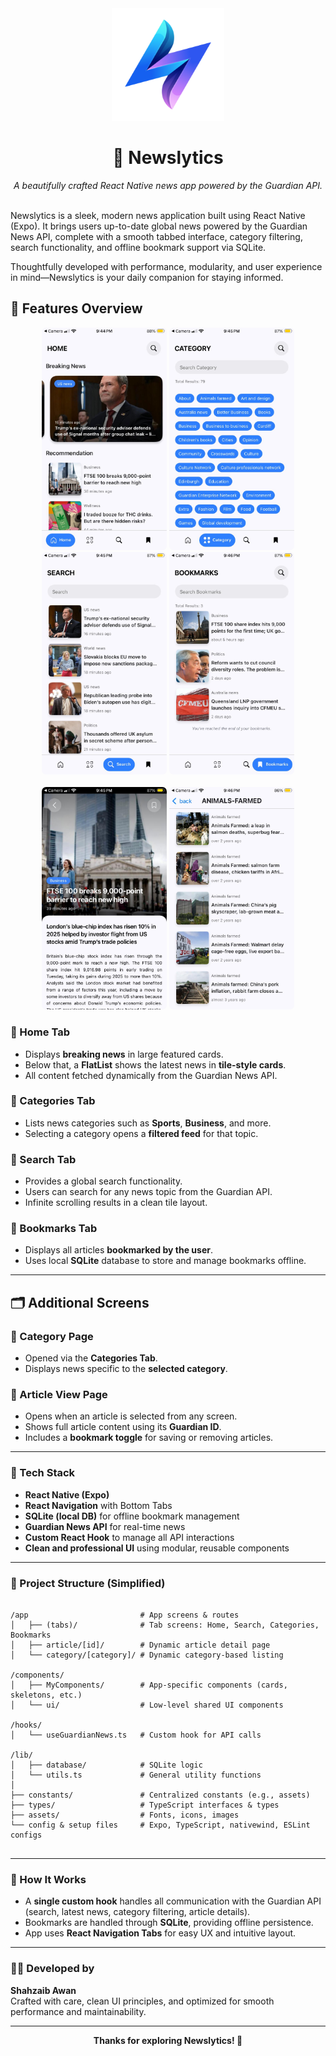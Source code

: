 <div align="center"> <img src="./assets/images/Newslytic_main_logo_tranparent.png" alt="Newslytics Logo" width="180" /> </div> <h1 align="center">📰 Newslytics</h1> <div align="center"> <em>A beautifully crafted React Native news app powered by the Guardian API.</em> </div>

<br />

Newslytics is a sleek, modern news application built using React Native (Expo). It brings users up-to-date global news powered by the Guardian News API, complete with a smooth tabbed interface, category filtering, search functionality, and offline bookmark support via SQLite.

Thoughtfully developed with performance, modularity, and user experience in mind—Newslytics is your daily companion for staying informed.

## 📱 Features Overview

<div align="center"> <img src="./assets/images/screens/home-screen.jpeg" alt="Home Screen" width="200" style="border-radius:7px;"/> <img src="./assets/images/screens/category-tab-screen.jpeg" alt="Category Tab" width="200" style="border-radius:7px;" /> <img src="./assets/images/screens/search-screen.jpeg" alt="Search Screen" width="200" style="border-radius:7px;" /> <img src="./assets/images/screens/bookmarks-screen.jpeg" alt="Bookmarks Screen" width="200" style="border-radius:7px;" /> </div> <br /> <div align="center"> <img src="./assets/images/screens/article-screen.jpeg" alt="Article Screen" width="200" style="border-radius:7px;"/> <img src="./assets/images/screens/category-page-screen.jpeg" alt="Category Page" width="200" style="border-radius:7px;" /> </div>


### 🔸 Home Tab
- Displays **breaking news** in large featured cards.
- Below that, a **FlatList** shows the latest news in **tile-style cards**.
- All content fetched dynamically from the Guardian News API.

### 🔸 Categories Tab
- Lists news categories such as **Sports**, **Business**, and more.
- Selecting a category opens a **filtered feed** for that topic.

### 🔸 Search Tab
- Provides a global search functionality.
- Users can search for any news topic from the Guardian API.
- Infinite scrolling results in a clean tile layout.

### 🔸 Bookmarks Tab
- Displays all articles **bookmarked by the user**.
- Uses local **SQLite** database to store and manage bookmarks offline.

---

## 🗂️ Additional Screens

### 📂 Category Page
- Opened via the **Categories Tab**.
- Displays news specific to the **selected category**.

### 📰 Article View Page
- Opens when an article is selected from any screen.
- Shows full article content using its **Guardian ID**.
- Includes a **bookmark toggle** for saving or removing articles.

---

### 🧰 Tech Stack

- **React Native (Expo)**
- **React Navigation** with Bottom Tabs
- **SQLite (local DB)** for offline bookmark management
- **Guardian News API** for real-time news
- **Custom React Hook** to manage all API interactions
- **Clean and professional UI** using modular, reusable components

---

### 📂 Project Structure (Simplified)

```

/app                         # App screens & routes
│   ├── (tabs)/              # Tab screens: Home, Search, Categories, Bookmarks
│   ├── article/[id]/        # Dynamic article detail page
│   └── category/[category]/ # Dynamic category-based listing

/components/
│   ├── MyComponents/        # App-specific components (cards, skeletons, etc.)
│   └── ui/                  # Low-level shared UI components

/hooks/
│   └── useGuardianNews.ts   # Custom hook for API calls

/lib/
│   ├── database/            # SQLite logic
│   └── utils.ts             # General utility functions
│
├── constants/               # Centralized constants (e.g., assets)
├── types/                   # TypeScript interfaces & types
├── assets/                  # Fonts, icons, images
└── config & setup files     # Expo, TypeScript, nativewind, ESLint configs


```
---

### 🧠 How It Works

- A **single custom hook** handles all communication with the Guardian API (search, latest news, category filtering, article details).
- Bookmarks are handled through **SQLite**, providing offline persistence.
- App uses **React Navigation Tabs** for easy UX and intuitive layout.

---

### 👨‍💻 Developed by

**Shahzaib Awan**  
Crafted with care, clean UI principles, and optimized for smooth performance and maintainability.

---

<div align="center"> <strong>Thanks for exploring Newslytics! 🚀</strong> </div>

